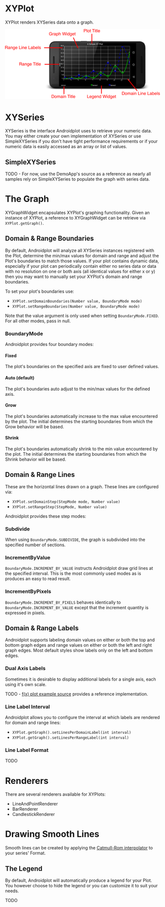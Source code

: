 # XYPlot
XYPlot renders XYSeries data onto a graph.

![image](images/plot_anatomy.png)

# XYSeries
XYSeries is the interface Androidplot uses to retrieve your numeric data.  You may either create your own
implementation of XYSeries or use SimpleXYSeries if you don't have tight performance requirements or
if your numeric data is easily accessed as an array or list of values.

## SimpleXYSeries
TODO - For now, use the DemoApp's source as a reference as nearly all samples rely on SimpleXYSeries
to populate the graph with series data.

# The Graph
XYGraphWidget encapsulates XYPlot's graphing functionality.  Given an instance of XYPlot, a reference
to XYGraphWidget can be retrieve via `XYPlot.getGraph()`.

## Domain & Range Boundaries
By default, Androidplot will analyze all XYSeries instances registered with the Plot, determine the
min/max values for domain and range and adjust the Plot's boundaries to match those values.  If your
plot contains dynamic data, especially if your plot can periodically contain either no series data
or data with no resolution on one or both axis (all identical values for either x or y) then you may
want to manually set your XYPlot's domain and range boundaries.

To set your plot's boundaries use:

* `XYPlot.setDomainBoundaries(Number value, BoundaryMode mode)`
* `XYPlot.setRangeBoundaries(Number value, BoundaryMode mode)`

Note that the value argument is only used when setting `BoundaryMode.FIXED`.  For all other
modes, pass in null.

### BoundaryMode
Androidplot provides four boundary modes:

#### Fixed
The plot's boundaries on the specified axis are fixed to user defined values.

#### Auto (default)
The plot's boundaries auto adjust to the min/max values for the defined axis.

#### Grow
The plot's boundaries automatically increase to the max value encountered by the plot.  The initial
determines the starting boundaries from which the Grow behavior will be based.

#### Shrink
The plot's boundaries automatically shrink to the min value encountered by the plot.  The initial
determines the starting boundaries from which the Shrink behavior will be based.

## Domain & Range Lines
These are the horizontal lines drawn on a graph.  These lines are configured via:

* `XYPlot.setDomainStep(StepMode mode, Number value)`
* `XYPlot.setRangeStep(StepMode, Number value)`

Androidplot provides these step modes:

### Subdivide
When using `BoundaryMode.SUBDIVIDE`, the graph is subdivided into the specified number of sections.

### IncrementByValue
`BoundaryMode.INCREMENT_BY_VALUE` instructs Androidplot draw grid lines at the specified interval.  This
is the most commonly used modes as is produces an easy to read result.

### IncrementByPixels
`BoundaryMode.INCREMENT_BY_PIXELS` behaves identically to `BoundaryMode.INCREMENT_BY_VALUE` except that 
the increment quantity is expressed in pixels.

## Domain & Range Labels
Androidplot supports labeling domain values on either or both the top and bottom  graph edges 
and range values on either or both the left and right graph edges.  Most default styles show labels
only on the left and bottom edges.

### Dual Axis Labels
Sometimes it is desirable to display additional labels for a single axis, each using it's own scale.

TODO - [f(x) plot example source](../demoapp/src/main/java/com/androidplot/demos/FXPlotExampleActivity.java) 
provides a reference implementation.

### Line Label Interval
Androidplot allows you to configure the interval at which labels are rendered for domain and range lines:

* `XYPlot.getGraph().setLinesPerDomainLabel(int interval)`
* `XYPlot.getGraph().setLinesPerRangeLabel(int interval)`

### Line Label Format
TODO

# Renderers
There are several renderers available for XYPlots:

* LineAndPointRenderer
* BarRenderer
* CandlestickRenderer

# Drawing Smooth Lines
Smooth lines can be created by applying the 
[Catmull-Rom interpolator](http://androidplot.com/smooth-curves-and-androidplot/) to your series' Format.

## The Legend
By default, Androidplot will automatically produce a legend for your Plot.  You however choose to hide the legend
or you can customize it to suit your needs.

TODO